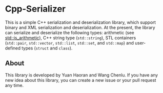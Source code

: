 # Cpp-Serializer

This is a simple C++ serialization and deserialization library, which support binary and XML serialization and deserialization. At the present, the library can serialize and deserialize the following types: arithmetic (see [std::is_arithmetic](https://en.cppreference.com/w/cpp/types/is_arithmetic)), C++ string type (`std::string`), STL containers (`std::pair`, `std::vector`, `std::list`, `std::set`, and `std::map`) and user-defined types (`struct` and `class`).

## About

This library is developed by Yuan Haoran and Wang Chenlu. If you have any new idea about this library, you can create a new issue or  your pull request any time.